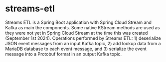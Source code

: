 # streams-etl
Streams ETL is a Spring Boot application with Spring Cloud Stream and Kafka as main the components. Some native KStream methods are used as they were not yet in Spring Cloud Stream at the time this was created (September 1st 2024). Operations performed by Streams ETL: 1) deserialize JSON event messages from an input Kafka topic, 2) add lookup data from a MariaDB database to each event message, and 3) serialize the event message into a Protobuf format in an output Kafka topic.
